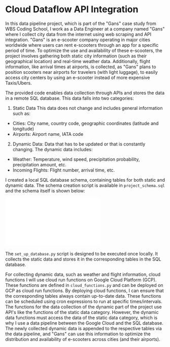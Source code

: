 # Cloud Dataflow API Integration

In this data pipeline project, which is part of the "Gans" case study from WBS Coding School, I work as a Data Engineer at a company named "Gans" where I collect city data from the internet using web scraping and API integration. "Gans" is an e-scooter company operating in major cities worldwide where users can rent e-scooters through an app for a specific period of time. To optimize the use and availability of these e-scooters, the project involves gathering both static city information (such as their geographical location) and real-time weather data. Additionally, flight information, like arrival times at airports, is collected, as "Gans" plans to position scooters near airports for travelers (with light luggage), to easily access city centers by using an e-scooter instead of more expensive Taxis/Ubers.

The provided code enables data collection through APIs and stores the data in a remote SQL database. This data falls into two categories:

1. Static Data
  This data does not change and includes general information such as:
  - Cities: City name, country code, geographic coordinates (latitude and longitude)
  - Airports: Airport name, IATA code


2. Dynamic Data:
  Data that has to be updated or that is constantly changing. The dynamic data includes:
  - Weather: Temperature, wind speed, precipitation probability, precipitation amount, etc.
  - Incoming Flights: Flight number, arrival time, etc.

I created a local SQL database schema, containing tables for both static and dynamic data. The schema creation script is available in `project_schema.sql` and the schema itself is shown below:

![SQL database schema](schema.pdf)

The `set_up_database.py` script is designed to be executed once locally. It collects the static data and stores it in the corresponding tables in the SQL database.

For collecting dynamic data, such as weather and flight information, cloud functions I will use cloud run functions on Google Cloud Platform (GCP). These functions are defined in `cloud_functions.py` and can be deployed on GCP as cloud run functions. By deploying cloud functions, I can ensure that the corresponding tables always contain up-to-date data.
These functions can be scheduled using cron expressions to run at specific times/intervals. The functions for the data collection of the dynamic part of the project use API's like the functions of the static data category. However, the dynamic data functions must access the data of the static data category, which is why I use a data pipeline between the Google Cloud and the SQL database.
The newly collected dynamic data is appended to the respective tables via the data pipeline, and "Gans" can use this information to optimize the distribution and availability of e-scooters across cities (and their airports).
